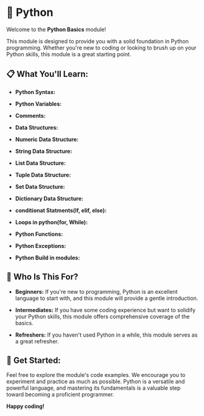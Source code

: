 # 🐍 Python

Welcome to the **Python Basics** module!

This module is designed to provide you with a solid foundation in Python programming. Whether you're new to coding or looking to brush up on your Python skills, this module is a great starting point.

## 📋 What You'll Learn:

- **Python Syntax:** 

- **Python Variables:** 

- **Comments:** 

- **Data Structures:** 

- **Numeric Data Structure:** 

- **String Data Structure:**

- **List Data Structure:** 

- **Tuple Data Structure:**

- **Set Data Structure:**

- **Dictionary Data Structure:**

- **conditionat Statments(If, elif, else):**

- **Loops in python(for, While):**

- **Python Functions:**

- **Python Exceptions:**

- **Python Build in modules:**

## 🎯 Who Is This For?

- **Beginners:** If you're new to programming, Python is an excellent language to start with, and this module will provide a gentle introduction.

- **Intermediates:** If you have some coding experience but want to solidify your Python skills, this module offers comprehensive coverage of the basics.

- **Refreshers:** If you haven't used Python in a while, this module serves as a great refresher.

## 🚀 Get Started:

Feel free to explore the module's code examples. We encourage you to experiment and practice as much as possible. Python is a versatile and powerful language, and mastering its fundamentals is a valuable step toward becoming a proficient programmer.

**Happy coding!**

